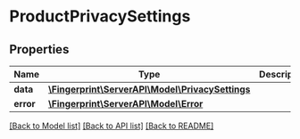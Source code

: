 # ProductPrivacySettings

## Properties
Name | Type | Description | Notes
------------ | ------------- | ------------- | -------------
**data** | [**\Fingerprint\ServerAPI\Model\PrivacySettings**](PrivacySettings.md) |  | [optional] 
**error** | [**\Fingerprint\ServerAPI\Model\Error**](Error.md) |  | [optional] 

[[Back to Model list]](../../README.md#documentation-for-models) [[Back to API list]](../../README.md#documentation-for-api-endpoints) [[Back to README]](../../README.md)

